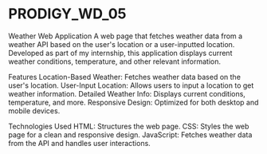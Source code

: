 # PRODIGY_WD_05
Weather Web Application
A web page that fetches weather data from a weather API based on the user's location or a user-inputted location. Developed as part of my internship, this application displays current weather conditions, temperature, and other relevant information.

Features
Location-Based Weather: Fetches weather data based on the user's location.
User-Input Location: Allows users to input a location to get weather information.
Detailed Weather Info: Displays current conditions, temperature, and more.
Responsive Design: Optimized for both desktop and mobile devices.

Technologies Used
HTML: Structures the web page.
CSS: Styles the web page for a clean and responsive design.
JavaScript: Fetches weather data from the API and handles user interactions.

